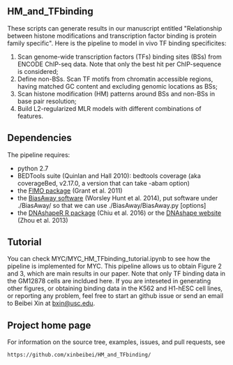## HM_and_TFbinding

These scripts can generate results in our manuscript entitled "Relationship between histone modifications and transcription factor binding is protein family specific". Here is the pipeline to model in vivo TF binding specificites:

1. Scan genome-wide transcription factors (TFs) binding sites (BSs) from ENCODE ChIP-seq data. Note that only the best hit per ChIP-sequence is considered;
2. Define non-BSs. Scan TF motifs from chromatin accessible regions, having matched GC content and excluding genomic locations as BSs;
3. Scan histone modification (HM) patterns around BSs and non-BSs in base pair resolution;
4. Build L2-regularized MLR models with different combinations of features.

## Dependencies

The pipeline requires:

* python 2.7 
* BEDTools suite (Quinlan and Hall 2010): bedtools coverage (aka coverageBed, v2.17.0, a version that can take -abam option)
* the [FIMO package](http://meme-suite.org/doc/fimo.html) (Grant et al. 2011)
* the [BiasAway software](https://github.com/wassermanlab/BiasAway) (Worsley Hunt et al. 2014), put software under ./BiasAway/ so that we can use ./BiasAway/BiasAway.py [options]
* the [DNAshapeR R package](http://bioconductor.org/packages/release/bioc/html/DNAshapeR.html) (Chiu et al. 2016) or the [DNAshape website](http://rohslab.cmb.usc.edu/DNAshape/) (Zhou et al. 2013)

## Tutorial

You can check MYC/MYC_HM_TFbinding_tutorial.ipynb to see how the pipeline is implemented for MYC. This pipeline allows us to obtain Figure 2 and 3, which are main results in our paper. Note that only TF binding data in the GM12878 cells are incldued here. If you are inteseted in generating other figures, or obtaining binding data in the K562 and H1-hESC cell lines, or reporting any problem, feel free to start an github issue or send an email to Beibei Xin at bxin@usc.edu.

## Project home page

For information on the source tree, examples, issues, and pull requests, see

    https://github.com/xinbeibei/HM_and_TFbinding/
